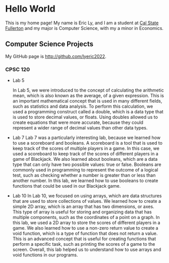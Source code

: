 # Hello World

This is my home page! My name is Eric Ly, and I am a student at [Cal State Fullerton](http://www.fullerton.edu/) and my major is Computer Science, with my a minor in Economics.

## Computer Science Projects

My GitHub page is http://github.com/lyeric2022.

### CPSC 120

* Lab 5

    In Lab 5, we were introduced to the concept of calculating the arithmetic mean, which is also known as the average, of a given expression. This is an important mathematical concept that is used in many different fields, such as statistics and data analysis. To perform this calculation, we used a programming construct called a double, which is a data type that is used to store decimal values, or floats. Using doubles allowed us to create equations that were more accurate, because they could represent a wider range of decimal values than other data types.

* Lab 7
    Lab 7 was a particularly interesting lab, because we learned how to use a scoreboard and booleans. A scoreboard is a tool that is used to keep track of the scores of multiple players in a game. In this case, we used a scoreboard to keep track of the scores of different players in a game of Blackjack. We also learned about booleans, which are a data type that can only have two possible values: true or false. Booleans are commonly used in programming to represent the outcome of a logical test, such as checking whether a number is greater than or less than another number. In this lab, we learned how to use booleans to create functions that could be used in our Blackjack game.

* Lab 10
    In Lab 10, we focused on using arrays, which are data structures that are used to store collections of values. We learned how to create a simple 2D array, which is an array that has two dimensions, or axes. This type of array is useful for storing and organizing data that has multiple components, such as the coordinates of a point on a graph. In this lab, we used a 2D array to store the scores of different players in a game. We also learned how to use a non-zero return value to create a void function, which is a type of function that does not return a value. This is an advanced concept that is useful for creating functions that perform a specific task, such as printing the scores of a game to the screen. Overall, this lab helped us to understand how to use arrays and void functions in our programs.